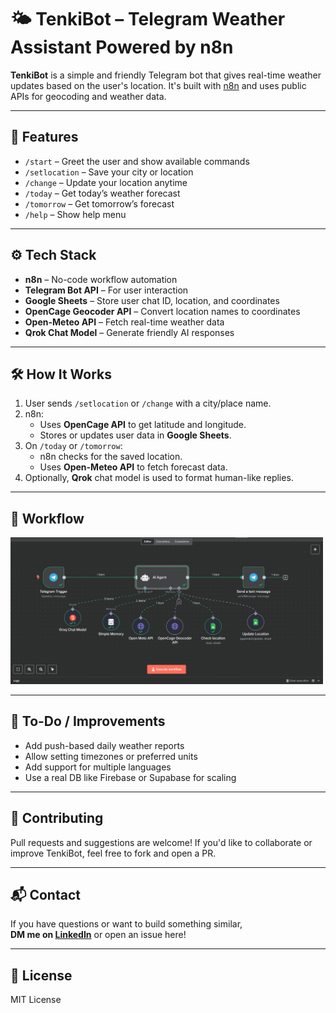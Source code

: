 # 🌤️ TenkiBot – Telegram Weather Assistant Powered by n8n

**TenkiBot** is a simple and friendly Telegram bot that gives real-time weather updates based on the user's location. It's built with [n8n](https://n8n.io/) and uses public APIs for geocoding and weather data.

---

## 🚀 Features

- `/start` – Greet the user and show available commands  
- `/setlocation` – Save your city or location  
- `/change` – Update your location anytime  
- `/today` – Get today’s weather forecast  
- `/tomorrow` – Get tomorrow’s forecast  
- `/help` – Show help menu  

---

## ⚙️ Tech Stack

- **n8n** – No-code workflow automation  
- **Telegram Bot API** – For user interaction  
- **Google Sheets** – Store user chat ID, location, and coordinates  
- **OpenCage Geocoder API** – Convert location names to coordinates  
- **Open-Meteo API** – Fetch real-time weather data  
- **Qrok Chat Model** – Generate friendly AI responses

---

## 🛠️ How It Works

1. User sends `/setlocation` or `/change` with a city/place name.
2. n8n:
   - Uses **OpenCage API** to get latitude and longitude.
   - Stores or updates user data in **Google Sheets**.
3. On `/today` or `/tomorrow`:
   - n8n checks for the saved location.
   - Uses **Open-Meteo API** to fetch forecast data.
4. Optionally, **Qrok** chat model is used to format human-like replies.

---

## 🧪 Workflow

<img src="demo.png" width="500"/>

---

## 📝 To-Do / Improvements

- Add push-based daily weather reports  
- Allow setting timezones or preferred units  
- Add support for multiple languages  
- Use a real DB like Firebase or Supabase for scaling

---

## 🤝 Contributing

Pull requests and suggestions are welcome! If you'd like to collaborate or improve TenkiBot, feel free to fork and open a PR.

---

## 📬 Contact

If you have questions or want to build something similar,  
**DM me on [LinkedIn](www.linkedin.com/in/mareeswaranc)** or open an issue here!

---

## 📄 License

MIT License
